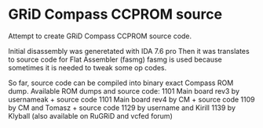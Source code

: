 # GRiD Compass CCPROM source
Attempt to create GRiD Compass CCPROM source code.

Initial disassembly was generetated with IDA 7.6 pro
Then it was translates to source code for Flat Assembler (fasmg)
fasmg is used because sometimes it is needed to tweak some op codes.


So far, source code can be compiled into binary exact Compass ROM dump.
Available ROM dumps and source code:
1101 Main board rev3 by usernameak + source code
1101 Main board rev4 by CM + source code
1109 by CM and Tomasz + source code
1129 by username and Kirill
1139 by Klyball (also available on RuGRiD and vcfed forum)
